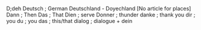 D;deh
Deutsch ; German
Deutschland - Doyechland [No article for places]
Dann ; Then
Das ; That
Dien ; serve
Donner ; thunder
danke ; thank you
dir ; you
du ; you
das ; this/that
dialog ; dialogue +
dein